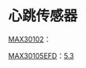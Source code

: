 # 心跳传感器

[MAX30102](https://www.analog.com/media/en/technical-documentation/data-sheets/MAX30102.pdf)：

[MAX30105EFD](https://www.mouser.com/datasheet/2/609/maxim_integrated_products_maxm_s_a0002483948_1-3113921.pdf)：[5.3](https://item.taobao.com/item.htm?abbucket=19&id=777129339001&ns=1&pisk=ginsHosrCjneTZQZynpUPRSs0LEj5jtP1twxExINHlETM2MoG5JDSluQGXhQ6GJMSrFjslUm7SPaGoMmNpRy43kiIoq9aQ-y-gEQKleAXGFvHJeuCQ-6YeJtIoqvG9Svz3MiwucLBReYppw4nSIxMPHdJ8NLBNExMWULe85TDohvdyeuFGIYMoIpv-Fd61ITWyKLH-XTMoU9dvF3HU7NO-5_LA9HFq_vY1QjCWsADDwps7k_mJ2EAPaTwyEcDvoQCPN-BcHO8n2jy0aiwB7a64gqN8lwvGGSBfg8ycCpOoDEPjwSXLQ7GfDKbyn93a23mV38XmO56v4SvcriRQszw2DxcyHMNa2EkYoZlfRhD5uSpXarY6SzvcGsXyZR4lIzNrH1l9alcJNydp_cohtohW1HSY1QWJ294p9CTmflDgYE0p_H6Pe3BXJBd6oc.&priceTId=213b806817285547688275108e1c21&spm=a21n57.1.item.6.5e36523c1IJ2kZ&utparam=%7B%22aplus_abtest%22%3A%227bb81b2c1aef02b2836d5d42947c729c%22%7D&xxc=taobaoSearch&skuId=5311590312523)